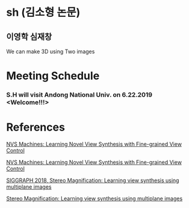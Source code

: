 # sh (김소형 논문)
## 이영학 심재창
We can make 3D using Two images

# Meeting Schedule
### S.H will visit Andong National Univ. on 6.22.2019 <Welcome!!!>

# References
[NVS Machines: Learning Novel View Synthesis with Fine-grained View Control](https://arxiv.org/abs/1901.01880)

[NVS Machines: Learning Novel View Synthesis with Fine-grained View Control](https://youtu.be/RdlQIc0ilZw)

[SIGGRAPH 2018, Stereo Magnification: Learning view synthesis using multiplane images](https://youtu.be/oAKDhHPwSUE)

[Stereo Magnification: Learning view synthesis using multiplane images](https://youtu.be/k7C3Gg1V1lY)
